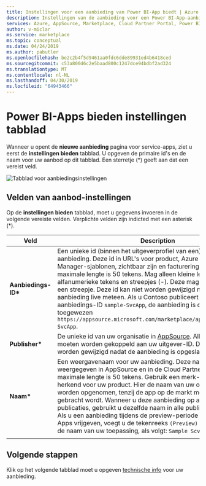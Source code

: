 ```yaml
---
title: Instellingen voor een aanbieding van Power BI-App biedt | Azure Marketplace
description: Instellingen van de aanbieding voor een Power BI-App-aanbieding voor Microsoft AppSource-marketplace configureren.
services: Azure, AppSource, Marketplace, Cloud Partner Portal, Power BI
author: v-miclar
ms.service: marketplace
ms.topic: conceptual
ms.date: 04/24/2019
ms.author: pabutler
ms.openlocfilehash: be2c2b4f5d9461aa0fdc6dde89931ed4b6418ced
ms.sourcegitcommit: c53a800d6c2e5baad800c1247dce94bdbf2ad324
ms.translationtype: MT
ms.contentlocale: nl-NL
ms.lasthandoff: 04/30/2019
ms.locfileid: "64943466"
---
```

# <a name="power-bi-apps-offer-settings-tab"></a>Power BI-Apps bieden instellingen tabblad

Wanneer u opent de **nieuwe aanbieding** pagina voor service-apps, ziet u eerst de **instellingen bieden** tabblad. U opgeven de primaire id's en de naam voor uw aanbod op dit tabblad. Een sterretje (*) geeft aan dat een vereist veld.

![Tabblad voor aanbiedingsinstellingen](./media/offer-settings-tab.png)


## <a name="offer-settings-fields"></a>Velden van aanbod-instellingen 

Op de **instellingen bieden** tabblad, moet u gegevens invoeren in de volgende vereiste velden. Verplichte velden zijn indicted met een asterisk (*).

|  Veld        |  Description                                                               |
|---------------|----------------------------------------------------------------------------|
| **Aanbiedings-ID\***  | Een unieke id (binnen het uitgeverprofiel van een) voor de aanbieding. Deze id in URL's voor product, Azure Resource Manager-sjablonen, zichtbaar zijn en facturering rapporten. De maximale lengte is 50 tekens. Mag alleen kleine letters, alfanumerieke tekens en streepjes (-). Deze mag niet eindigen met een streepje. Deze id kan niet worden gewijzigd nadat een aanbieding live meteen. Als u Contoso publiceert een aanbieding met aanbiedings-ID `sample-SvcApp`, de aanbieding is de AppSource-URL toegewezen `https://appsource.microsoft.com/marketplace/apps/contoso.sample-SvcApp`.      |
| **Publisher\*** | De unieke id van uw organisatie in [AppSource](https://appsource.microsoft.com). Alle uw aanbiedingen moeten worden gekoppeld aan uw uitgever-ID. Deze waarde kan niet worden gewijzigd nadat de aanbieding is opgeslagen.                         |
| **Naam\***      | Een weergavenaam voor uw aanbieding. Deze naam wordt weergegeven in AppSource en in de Cloud Partner-Portal. De maximale lengte is 50 tekens. Gebruik een merk-naam die wordt herkend voor uw product. Hier de naam van uw organisatie niet worden opgenomen, tenzij de app op de markt met die naam gebracht wordt. Wanneer u deze aanbieding op andere websites en publicaties, gebruikt u dezelfde naam in alle publicaties.    <br/>Als u een aanbieding tijdens de preview-periode voor Power BI-Apps vrijgeven, voegt u de tekenreeks `(Preview)` aan het einde van de naam van uw toepassing, als volgt: `Sample Scv App (Preview)`. |
|     |     |


## <a name="next-steps"></a>Volgende stappen

Klik op het volgende tabblad moet u opgeven [technische info](./cpp-technical-info-tab.md) voor uw aanbieding.
